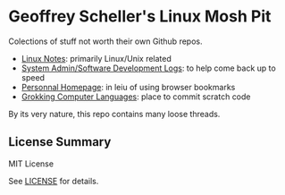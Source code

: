 # Geoffrey Scheller's Linux Mosh Pit

Colections of stuff not worth their own Github repos.

* [Linux Notes](notes/): primarily Linux/Unix related
* [System Admin/Software Development Logs](adminLogs/): to help come back up to speed
* [Personnal Homepage](web/): in leiu of using browser bookmarks
* [Grokking Computer Languages](grok/): place to commit scratch code

By its very nature, this repo contains many loose threads.

## License Summary

MIT License

See [LICENSE](LICENSE) for details.
